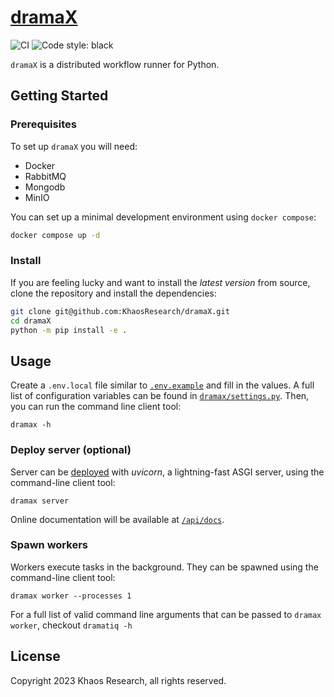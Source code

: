 # [dramaX](https://github.com/KhaosResearch/dramaX) 

![CI](https://github.com/KhaosResearch/dramaX/actions/workflows/ci.yml/badge.svg)
![Code style: black](https://img.shields.io/badge/code%20style-black-000000.svg)

`dramaX` is a distributed workflow runner for Python.

## Getting Started

### Prerequisites

To set up `dramaX` you will need:

* Docker
* RabbitMQ
* Mongodb
* MinIO

You can set up a minimal development environment using `docker compose`:

```bash
docker compose up -d
```

### Install

If you are feeling lucky and want to install the _latest version_ from source, clone the repository and install the dependencies:

```bash
git clone git@github.com:KhaosResearch/dramaX.git
cd dramaX
python -m pip install -e .
```

## Usage

Create a `.env.local` file similar to [`.env.example`](.env.example) and fill in the values. A full list of configuration variables can be found in [`dramax/settings.py`](dramax/settings.py).
Then, you can run the command line client tool:

```console
dramax -h
```

### Deploy server (optional)

Server can be [deployed](https://fastapi.tiangolo.com/deployment/) with *uvicorn*, a lightning-fast ASGI server, using the command-line client tool:

```console
dramax server
```

Online documentation will be available at [`/api/docs`](http://0.0.0.0:8001/api/docs?access_token=dev).

### Spawn workers

Workers execute tasks in the background. They can be spawned using the command-line client tool:

```console
dramax worker --processes 1
```

For a full list of valid command line arguments that can be passed to `dramax worker`, checkout `dramatiq -h`

## License

Copyright 2023 Khaos Research, all rights reserved.
